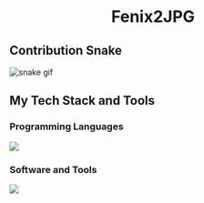 <h1 align="center">
Fenix2JPG

  
## Contribution Snake 
![snake gif](https://github.com/null3000/null3000/blob/output/github-contribution-grid-snake.svg)

## My Tech Stack and Tools

### Programming Languages

<p>
  
<img src="https://skillicons.dev/icons?i=py,cpp,c,html,css,js" />




### Software and Tools

<p>
	
<img src="https://skillicons.dev/icons?i=discord,blender,arduino,firebase,git,redis,vscode,figma,github,androidstudio,flask" />



